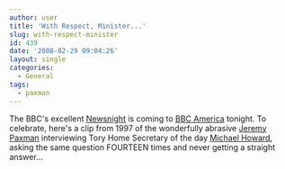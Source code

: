 ```yaml
---
author: user
title: 'With Respect, Minister...'
slug: with-respect-minister
id: 439
date: '2008-02-29 09:04:26'
layout: single
categories:
  - General
tags:
  - paxman
---
```


The BBC's excellent [Newsnight](http://news.bbc.co.uk/2/hi/programmes/newsnight/default.stm) is coming to [BBC America](http://www.bbcamerica.com/) tonight. To celebrate, here's a clip from 1997 of the wonderfully abrasive [Jeremy Paxman](http://en.wikipedia.org/wiki/Jeremy_Paxman) interviewing Tory Home Secretary of the day [Michael Howard](http://en.wikipedia.org/wiki/Michael_Howard), asking the same question FOURTEEN times and never getting a straight answer...

<div style="text-align: center;"><object width="425" height="355"><param name="movie" value="http://www.youtube.com/v/BklT7Qy07Is"><param name="wmode" value="transparent"><embed src="http://www.youtube.com/v/BklT7Qy07Is" type="application/x-shockwave-flash" wmode="transparent" width="425" height="355"></object></div>